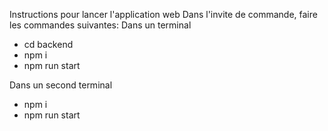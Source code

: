 Instructions pour lancer l'application web
Dans l'invite de commande, faire les commandes suivantes:
Dans un terminal
- cd backend
- npm i
- npm run start

Dans un second terminal
- npm i
- npm run start
  